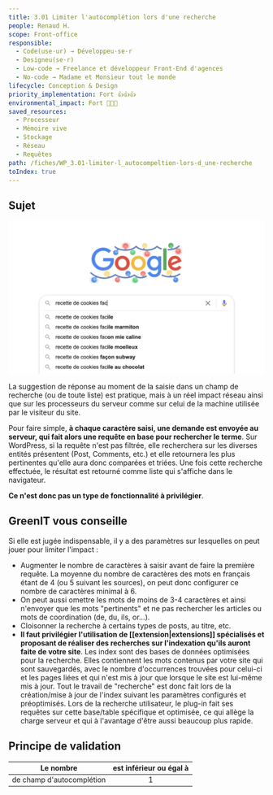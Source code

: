 ```yaml
---
title: 3.01 Limiter l'autocomplétion lors d'une recherche
people: Renaud H.
scope: Front-office
responsible:
  - Code(use·ur) → Développeu·se·r
  - Designeu(se·r)
  - Low-code → Freelance et développeur Front-End d'agences
  - No-code → Madame et Monsieur tout le monde
lifecycle: Conception & Design
priority_implementation: Fort 👍👍👍
environmental_impact: Fort 🌱🌱🌱
saved_resources:
  - Processeur
  - Mémoire vive
  - Stockage
  - Réseau
  - Requêtes
path: /fiches/WP_3.01-limiter-l_autocompeltion-lors-d_une-recherche
toIndex: true
---
```


## Sujet

![Capture d’écran 2021-12-13 à 09.26.06.png](./medias_02/pict1.png)

La suggestion de réponse au moment de la saisie dans un champ de recherche (ou de toute liste) est pratique, mais à un réel impact réseau ainsi que sur les processeurs du serveur comme sur celui de la machine utilisée par le visiteur du site.

Pour faire simple, **à chaque caractère saisi, une demande est envoyée au serveur, qui fait alors une requête en base pour rechercher le terme**. Sur WordPress, si la requête n'est pas filtrée, elle recherchera sur les diverses entités présentent (Post, Comments, etc.) et elle retournera les plus pertinentes qu'elle aura donc comparées et triées. Une fois cette recherche effectuée, le résultat est retourné comme liste qui s'affiche dans le navigateur.

**Ce n'est donc pas un type de fonctionnalité à privilégier**.

## GreenIT vous conseille

Si elle est jugée indispensable, il y a des paramètres sur lesquelles on peut jouer pour limiter l'impact :

- Augmenter le nombre de caractères à saisir avant de faire la première requête. La moyenne du nombre de caractères des mots en français étant de 4 (ou 5 suivant les sources), on peut donc configurer ce nombre de caractères minimal à 6.
- On peut aussi omettre les mots de moins de 3-4 caractères et ainsi n'envoyer que les mots "pertinents" et ne pas rechercher les articles ou mots de coordination (de, du, ils, or...).
- Cloisonner la recherche à certains types de posts, au titre, etc.
- **Il faut privilégier l'utilisation de [[extension|extensions]] spécialisés et proposant de réaliser des recherches sur l'indexation qu'ils auront faite de votre site**. Les index sont des bases de données optimisées pour la recherche. Elles contiennent les mots contenus par votre site qui sont sauvegardés, avec le nombre d'occurrences trouvées pour celui-ci et les pages liées et qui n'est mis à jour que lorsque le site est lui-même mis à jour. Tout le travail de "recherche" est donc fait lors de la création/mise à jour de l'index suivant les paramètres configurés et préoptimisés. Lors de la recherche utilisateur, le plug-in fait ses requêtes sur cette base/table spécifique et optimisée, ce qui allège la charge serveur et qui à l'avantage d'être aussi beaucoup plus rapide.

## Principe de validation

| Le nombre                 | est inférieur ou égal à |
| ------------------------- | :---------------------: |
| de champ d'autocomplétion |            1            |
